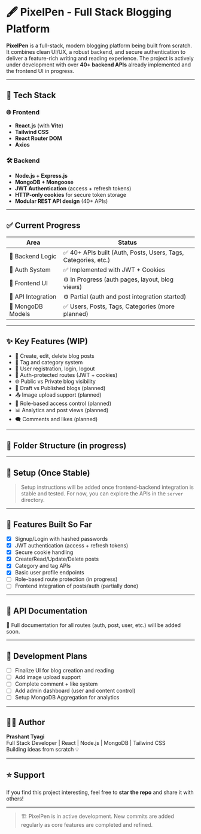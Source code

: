 # 🖋️ PixelPen - Full Stack Blogging Platform

**PixelPen** is a full-stack, modern blogging platform being built from scratch. It combines clean UI/UX, a robust backend, and secure authentication to deliver a feature-rich writing and reading experience. The project is actively under development with over **40+ backend APIs** already implemented and the frontend UI in progress.

---

## 🚀 Tech Stack

### 🌐 Frontend
- **React.js** (with **Vite**)
- **Tailwind CSS**
- **React Router DOM**
- **Axios**

### 🛠️ Backend
- **Node.js + Express.js**
- **MongoDB + Mongoose**
- **JWT Authentication** (access + refresh tokens)
- **HTTP-only cookies** for secure token storage
- **Modular REST API design** (40+ APIs)

---

## ✅ Current Progress

| Area        | Status         |
|-------------|----------------|
| 🧠 Backend Logic | ✅ 40+ APIs built (Auth, Posts, Users, Tags, Categories, etc.) |
| 🔐 Auth System  | ✅ Implemented with JWT + Cookies |
| 🎨 Frontend UI  | ⚙️ In Progress (auth pages, layout, blog views) |
| 🧾 API Integration | ⚙️ Partial (auth and post integration started) |
| 🧱 MongoDB Models | ✅ Users, Posts, Tags, Categories (more planned) |

---

## ✨ Key Features (WIP)

- 📝 Create, edit, delete blog posts
- 📁 Tag and category system
- 👤 User registration, login, logout
- 🔐 Auth-protected routes (JWT + cookies)
- 🌐 Public vs Private blog visibility
- 🧾 Draft vs Published blogs (planned)
- 📤 Image upload support (planned)
- 🧠 Role-based access control (planned)
- 📊 Analytics and post views (planned)
- 🗨️ Comments and likes (planned)

---

## 📁 Folder Structure (in progress)


---

## 🔌 Setup (Once Stable)

> Setup instructions will be added once frontend-backend integration is stable and tested. For now, you can explore the APIs in the `server` directory.

---

## 🧪 Features Built So Far

- [x] Signup/Login with hashed passwords
- [x] JWT authentication (access + refresh tokens)
- [x] Secure cookie handling
- [x] Create/Read/Update/Delete posts
- [x] Category and tag APIs
- [x] Basic user profile endpoints
- [ ] Role-based route protection (in progress)
- [ ] Frontend integration of posts/auth (partially done)

---

## 📖 API Documentation

📂 Full documentation for all routes (auth, post, user, etc.) will be added soon.

---

## 🔧 Development Plans

- [ ] Finalize UI for blog creation and reading
- [ ] Add image upload support
- [ ] Complete comment + like system
- [ ] Add admin dashboard (user and content control)
- [ ] Setup MongoDB Aggregation for analytics

---

## 🧑‍💻 Author

**Prashant Tyagi**  
Full Stack Developer | React | Node.js | MongoDB | Tailwind CSS  
Building ideas from scratch 💡

---

## ⭐ Support

If you find this project interesting, feel free to **star the repo** and share it with others!

---

> 🏗️ PixelPen is in active development. New commits are added regularly as core features are completed and refined.
